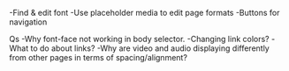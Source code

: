 -Find & edit font
-Use placeholder media to edit page formats
-Buttons for navigation

Qs
-Why font-face not working in body selector.
-Changing link colors?
-What to do about links?
-Why are video and audio displaying differently from other pages in terms of spacing/alignment?
